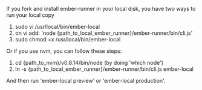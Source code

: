 If you fork and install ember-runner in your local disk, you
have two ways to run your local copy

1. sudo vi /usr/local/bin/ember-local
2. on vi add: 'node {path_to_local_ember_runner}/ember-runner/bin/cli.js'
3. sudo chmod +x /usr/local/bin/ember-local

Or if you use nvm, you can follow these steps:

1. cd {path_to_nvm}/v0.8.14/bin/node (by doing 'which node')
2. ln -s {path_to_local_ember_runner}/ember-runner/bin/cli.js ember-local

And then run 'ember-local preview' or 'ember-local production'.